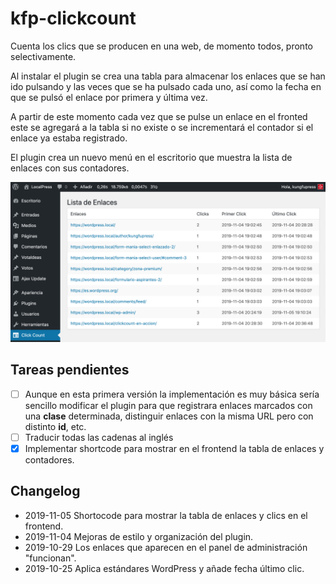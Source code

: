 # kfp-clickcount

Cuenta los clics que se producen en una web, de momento todos, pronto selectivamente.

Al instalar el plugin se crea una tabla para almacenar los enlaces que se han ido pulsando y las veces que se ha pulsado cada uno, así como la fecha en que se pulsó el enlace por primera y última vez.

A partir de este momento cada vez que se pulse un enlace en el fronted este se agregará a la tabla si no existe o se incrementará el contador si el enlace ya estaba registrado.

El plugin crea un nuevo menú en el escritorio que muestra la lista de enlaces con sus contadores. 

![Tabla con enlaces y contadores](img/kfp-clickcount-admin.png)

## Tareas pendientes 

- [ ] Aunque en esta primera versión la implementación es muy básica sería sencillo modificar el plugin para que registrara enlaces marcados con una **clase** determinada, distinguir enlaces con la misma URL pero con distinto **id**, etc.
- [ ] Traducir todas las cadenas al inglés
- [x] Implementar shortcode para mostrar en el frontend la tabla de enlaces y contadores.

## Changelog

- 2019-11-05 Shortocode para mostrar la tabla de enlaces y clics en el frontend.
- 2019-11-04 Mejoras de estilo y organización del plugin.
- 2019-10-29 Los enlaces que aparecen en el panel de administración "funcionan".
- 2019-10-25 Aplica estándares WordPress y añade fecha último clic.
